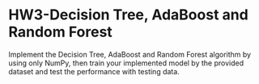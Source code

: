 # HW3-Decision Tree, AdaBoost and Random Forest
Implement the Decision Tree, AdaBoost and Random
Forest algorithm by using only NumPy, then train your implemented model by the provided
dataset and test the performance with testing data.
